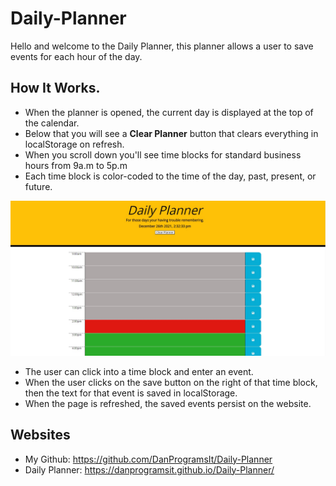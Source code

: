 # Daily-Planner

Hello and welcome to the Daily Planner, this planner allows a user to save events for each hour of the day.


## How It Works.
* When the planner is opened, the current day is displayed at the top of the calendar.
* Below that you will see a **Clear Planner** button that clears everything in localStorage on refresh.
* When you scroll down you'll see time blocks for standard business hours from 9a.m to 5p.m
* Each time block is color-coded to the time of the day, past, present, or future.

![](/assets/images/past-present-future.jpg)

* The user can click into a time block and enter an event.
* When the user clicks on the save button on the right of that time block, then the text for that event is saved in localStorage.
* When the page is refreshed, the saved events persist on the website.


## Websites
* My Github: https://github.com/DanProgramsIt/Daily-Planner
* Daily Planner: https://danprogramsit.github.io/Daily-Planner/
    
